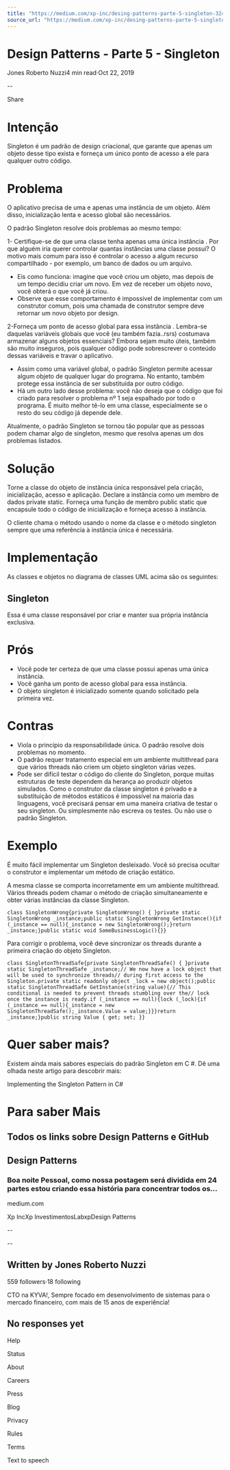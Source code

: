 ```yaml
---
title: "https://medium.com/xp-inc/desing-patterns-parte-5-singleton-324c6effab6f"
source_url: "https://medium.com/xp-inc/desing-patterns-parte-5-singleton-324c6effab6f"
---
```

# Design Patterns - Parte 5 - Singleton

Jones Roberto Nuzzi4 min read·Oct 22, 2019

--

Share

<!-- image -->

# Intenção

Singleton é um padrão de design criacional, que garante que apenas um objeto desse tipo exista e forneça um único ponto de acesso a ele para qualquer outro código.

# Problema

O aplicativo precisa de uma e apenas uma instância de um objeto. Além disso, inicialização lenta e acesso global são necessários.

O padrão Singleton resolve dois problemas ao mesmo tempo:

1- Certifique-se de que uma classe tenha apenas uma única instância . Por que alguém iria querer controlar quantas instâncias uma classe possui? O motivo mais comum para isso é controlar o acesso a algum recurso compartilhado - por exemplo, um banco de dados ou um arquivo.

- Eis como funciona: imagine que você criou um objeto, mas depois de um tempo decidiu criar um novo. Em vez de receber um objeto novo, você obterá o que você já criou.
- Observe que esse comportamento é impossível de implementar com um construtor comum, pois uma chamada de construtor sempre deve retornar um novo objeto por design.

2-Forneça um ponto de acesso global para essa instância . Lembra-se daquelas variáveis globais que você (eu também fazia..rsrs) costumava armazenar alguns objetos essenciais? Embora sejam muito úteis, também são muito inseguros, pois qualquer código pode sobrescrever o conteúdo dessas variáveis e travar o aplicativo.

- Assim como uma variável global, o padrão Singleton permite acessar algum objeto de qualquer lugar do programa. No entanto, também protege essa instância de ser substituída por outro código.
- Há um outro lado desse problema: você não deseja que o código que foi criado para resolver o problema nº 1 seja espalhado por todo o programa. É muito melhor tê-lo em uma classe, especialmente se o resto do seu código já depende dele.

Atualmente, o padrão Singleton se tornou tão popular que as pessoas podem chamar algo de singleton, mesmo que resolva apenas um dos problemas listados.

# Solução

Torne a classe do objeto de instância única responsável pela criação, inicialização, acesso e aplicação. Declare a instância como um membro de dados private static. Forneça uma função de membro public static que encapsule todo o código de inicialização e forneça acesso à instância.

O cliente chama o método usando o nome da classe e o método singleton sempre que uma referência à instância única é necessária.

# Implementação

<!-- image -->

As classes e objetos no diagrama de classes UML acima são os seguintes:

## Singleton

Essa é uma classe responsável por criar e manter sua própria instância exclusiva.

# Prós

- Você pode ter certeza de que uma classe possui apenas uma única instância.
- Você ganha um ponto de acesso global para essa instância.
- O objeto singleton é inicializado somente quando solicitado pela primeira vez.

# Contras

- Viola o princípio da responsabilidade única. O padrão resolve dois problemas no momento.
- O padrão requer tratamento especial em um ambiente multithread para que vários threads não criem um objeto singleton várias vezes.
- Pode ser difícil testar o código do cliente do Singleton, porque muitas estruturas de teste dependem da herança ao produzir objetos simulados. Como o construtor da classe singleton é privado e a substituição de métodos estáticos é impossível na maioria das linguagens, você precisará pensar em uma maneira criativa de testar o seu singleton. Ou simplesmente não escreva os testes. Ou não use o padrão Singleton.

# Exemplo

<!-- image -->

É muito fácil implementar um Singleton desleixado. Você só precisa ocultar o construtor e implementar um método de criação estático.

A mesma classe se comporta incorretamente em um ambiente multithread. Vários threads podem chamar o método de criação simultaneamente e obter várias instâncias da classe Singleton.

```
class SingletonWrong{private SingletonWrong() { }private static SingletonWrong _instance;public static SingletonWrong GetInstance(){if (_instance == null){_instance = new SingletonWrong();}return _instance;}public static void SomeBusinessLogic(){}}
```

Para corrigir o problema, você deve sincronizar os threads durante a primeira criação do objeto Singleton.

```
class SingletonThreadSafe{private SingletonThreadSafe() { }private static SingletonThreadSafe _instance;// We now have a lock object that will be used to synchronize threads// during first access to the Singleton.private static readonly object _lock = new object();public static SingletonThreadSafe GetInstance(string value){// This conditional is needed to prevent threads stumbling over the// lock once the instance is ready.if (_instance == null){lock (_lock){if (_instance == null){_instance = new SingletonThreadSafe();_instance.Value = value;}}}return _instance;}public string Value { get; set; }}
```

# Quer saber mais?

Existem ainda mais sabores especiais do padrão Singleton em C #. Dê uma olhada neste artigo para descobrir mais:

Implementing the Singleton Pattern in C#

# Para saber Mais

## Todos os links sobre Design Patterns e GitHub

## Design Patterns

### Boa noite Pessoal, como nossa postagem será dividida em 24 partes estou criando essa história para concentrar todos os...

medium.com

Xp IncXp InvestimentosLabxpDesign Patterns

--

--

## Written by Jones Roberto Nuzzi

559 followers·18 following

CTO na KYVA!, Sempre focado em desenvolvimento de sistemas para o mercado financeiro, com mais de 15 anos de experiência!

## No responses yet

Help

Status

About

Careers

Press

Blog

Privacy

Rules

Terms

Text to speech